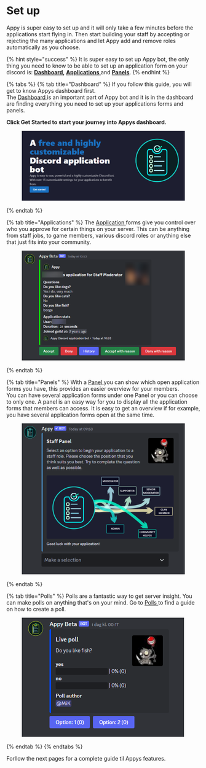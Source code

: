 # Set up

Appy is super easy to set up and it will only take a few minutes before the applications start flying in. Then start building your staff by accepting or rejecting the many applications and let Appy add and remove roles automatically as you choose.

{% hint style="success" %}
It is super easy to set up Appy bot, the only thing you need to know to be able to set up an application form on your discord is: [**Dashboard**](./#dashboard)**,** [**Applications** ](./#applications)and [**Panels**](./#panels).
{% endhint %}

{% tabs %}
{% tab title="Dashboard" %}
If you follow this guide, you will get to know Appys dashboard first. \
The [Dashboard ](dashboard.md)is an important part of Appy bot and it is in the dashboard are finding everything you need to set up your applications forms and panels.&#x20;

**Click Get Started to start your journey into Appys dashboard.**

<figure><img src="../../.gitbook/assets/Appy start.png" alt=""><figcaption></figcaption></figure>
{% endtab %}

{% tab title="Applications" %}
The [Application ](applications-forms.md)forms give you control over who you approve for certain things on your server. This can be anything from staff jobs, to game members, various discord roles or anything else that just fits into your community.

<figure><img src="../../.gitbook/assets/Application exampel.png" alt=""><figcaption></figcaption></figure>
{% endtab %}

{% tab title="Panels" %}
With a [Panel ](panels.md)you can show which open application forms you have, this provides an easier overview for your members.\
You can have several application forms under one Panel or you can choose to only one. A panel is an easy way for you to display all the application forms that members can access. It is easy to get an overview if for example, you have several application forms open at the same time.

<figure><img src="../../.gitbook/assets/Panel Exampel.png" alt=""><figcaption></figcaption></figure>
{% endtab %}

{% tab title="Polls" %}
Polls are a fantastic way to get server insight. You can make polls on anything that's on your mind. Go to [Polls ](polls.md)to find a guide on how to create a poll.

<figure><img src="../../.gitbook/assets/Poll exampel.png" alt=""><figcaption></figcaption></figure>
{% endtab %}
{% endtabs %}

Forllow the next pages for a complete guide til Appys features.&#x20;
